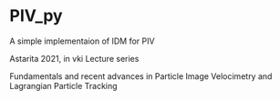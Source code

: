 # PIV_py
A simple implementaion of IDM for PIV

Astarita 2021, in vki Lecture series

Fundamentals and recent advances in Particle Image Velocimetry and Lagrangian Particle Tracking
